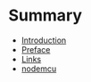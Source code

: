 # Summary

* [Introduction](README.md)
* [Preface](preface.md)
* [Links](links.md)
* [nodemcu](nodemcu.md)

